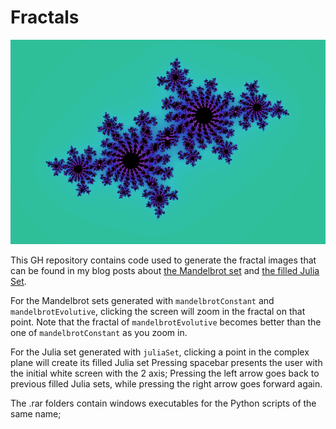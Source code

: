 # Fractals

![An image of a filled Julia set](imgs/julia_set_screenshot_2.png)

This GH repository contains code used to generate the fractal images that can be found in my blog posts about [the Mandelbrot set](https://mathspp.com/blog/fractals-and-mandelbrot-set) and [the filled Julia Set](https://mathspp.com/blog/julia-set).

For the Mandelbrot sets generated with `mandelbrotConstant` and `mandelbrotEvolutive`, clicking the screen will zoom in the fractal on that point.
Note that the fractal of `mandelbrotEvolutive` becomes better than the one of `mandelbrotConstant` as you zoom in.

For the Julia set generated with `juliaSet`, clicking a point in the complex plane will create its filled Julia set
Pressing spacebar presents the user with the initial white screen with the 2 axis; Pressing the left arrow goes back to previous filled Julia sets, while pressing the right arrow goes forward again.

The .rar folders contain windows executables for the Python scripts of the same name;
